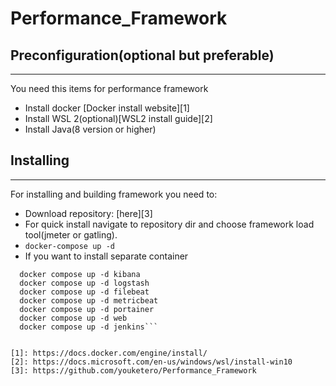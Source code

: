 # Performance_Framework
## Preconfiguration(optional but preferable)
---------------
You need this items for performance framework
- Install docker [Docker install website][1]
- Install WSL 2(optional)[WSL2 install guide][2]
- Install Java(8 version or higher) 
## Installing
---------------
For installing and building framework you need to:
- Download repository: [here][3]
- For quick install navigate to repository dir and choose framework load tool(jmeter or gatling).
- ```docker-compose up -d```
- If you want to install separate container
```docker compose up -d elasticsearch
  docker compose up -d kibana 
  docker compose up -d logstash
  docker compose up -d filebeat
  docker compose up -d metricbeat
  docker compose up -d portainer
  docker compose up -d web
  docker compose up -d jenkins```


[1]: https://docs.docker.com/engine/install/
[2]: https://docs.microsoft.com/en-us/windows/wsl/install-win10
[3]: https://github.com/youketero/Performance_Framework